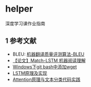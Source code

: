 # helper
深度学习课作业指南

## 1 参考文献
- BLEU: [机器翻译质量评测算法-BLEU](https://www.jianshu.com/p/15c22fadcba5)
- [【论文】Match-LSTM 机器阅读理解](https://blog.csdn.net/u012892939/article/details/80186590)
- [Windows下git bash中添加wget](https://www.jianshu.com/p/fb6601795011)
- [LSTM原理及实现](https://blog.csdn.net/gzj_1101/article/details/79376798)
- [Attention原理与文本分类代码实践](https://blog.csdn.net/chen_yiwei/article/details/88647430)